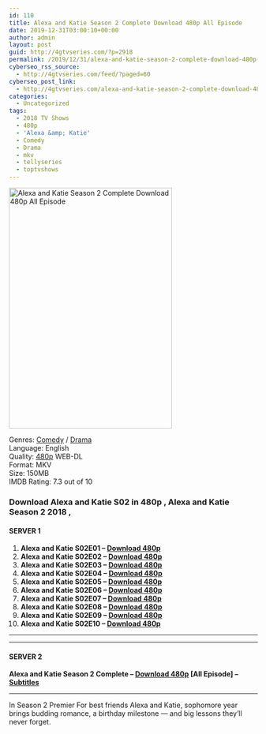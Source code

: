```yaml
---
id: 110
title: Alexa and Katie Season 2 Complete Download 480p All Episode
date: 2019-12-31T03:00:10+00:00
author: admin
layout: post
guid: http://4gtvseries.com/?p=2918
permalink: /2019/12/31/alexa-and-katie-season-2-complete-download-480p-all-episode/
cyberseo_rss_source:
  - http://4gtvseries.com/feed/?paged=60
cyberseo_post_link:
  - http://4gtvseries.com/alexa-and-katie-season-2-complete-download-480p-all-episode/
categories:
  - Uncategorized
tags:
  - 2018 TV Shows
  - 480p
  - 'Alexa &amp; Katie'
  - Comedy
  - Drama
  - mkv
  - tellyseries
  - toptvshows
---
```

<img loading="lazy" class="aligncenter" src="https://1.bp.blogspot.com/-tH98DebLaZM/Xgq46mIWtiI/AAAAAAAAAvE/CR2XlJNCsUUZJVAK1BzPfoO8zRSEAVTiwCK4BGAYYCw/s1600/Alexa%2Band%2BKatie%2BSeason%2B2.jpg" alt="Alexa and Katie Season 2 Complete Download 480p All Episode" width="330" height="488" />

Genres: <a href="http://4gtvseries.com/tag/comedy/" data-wpel-link="internal">Comedy</a> /&nbsp;<a href="http://4gtvseries.com/tag/drama/" data-wpel-link="internal">Drama</a>  
Language: English  
Quality:&nbsp;<a href="http://4gtvseries.com/tag/480p/" data-wpel-link="internal">480p</a> WEB-DL  
Format: MKV  
Size: 150MB  
IMDB Rating: 7.3 out of 10

### **Download Alexa and Katie S02 in 480p , Alexa and Katie Season 2 2018 ,&nbsp;**

#### <span><strong>SERVER 1</strong></span>

  1. **Alexa and Katie S02E01 – <a href="http://slink.dl480p.xyz/2i4Wb0Bh" data-wpel-link="external" target="_blank" rel="nofollow external noopener noreferrer" class="wpel-icon-left"><i class="wpel-icon fa fa-download" aria-hidden="true"></i>Download 480p</a>**
  2. **Alexa and Katie S02E02 – <a href="http://slink.dl480p.xyz/o7eoP" data-wpel-link="external" target="_blank" rel="nofollow external noopener noreferrer" class="wpel-icon-left"><i class="wpel-icon fa fa-download" aria-hidden="true"></i>Download 480p</a>**
  3. **Alexa and Katie S02E03 – <a href="http://slink.dl480p.xyz/uyp4" data-wpel-link="external" target="_blank" rel="nofollow external noopener noreferrer" class="wpel-icon-left"><i class="wpel-icon fa fa-download" aria-hidden="true"></i>Download 480p</a>**
  4. **Alexa and Katie S02E04 – <a href="http://slink.dl480p.xyz/X841m" data-wpel-link="external" target="_blank" rel="nofollow external noopener noreferrer" class="wpel-icon-left"><i class="wpel-icon fa fa-download" aria-hidden="true"></i>Download 480p</a>**
  5. **Alexa and Katie S02E05 – <a href="http://slink.dl480p.xyz/STEKYxu" data-wpel-link="external" target="_blank" rel="nofollow external noopener noreferrer" class="wpel-icon-left"><i class="wpel-icon fa fa-download" aria-hidden="true"></i>Download 480p</a>**
  6. **Alexa and Katie S02E06 – <a href="http://slink.dl480p.xyz/F7kc0EtZ" data-wpel-link="external" target="_blank" rel="nofollow external noopener noreferrer" class="wpel-icon-left"><i class="wpel-icon fa fa-download" aria-hidden="true"></i>Download 480p</a>**
  7. **Alexa and Katie S02E07 – <a href="http://slink.dl480p.xyz/NMIB" data-wpel-link="external" target="_blank" rel="nofollow external noopener noreferrer" class="wpel-icon-left"><i class="wpel-icon fa fa-download" aria-hidden="true"></i>Download 480p</a>**
  8. **Alexa and Katie S02E08 – <a href="http://slink.dl480p.xyz/YoDg6mP" data-wpel-link="external" target="_blank" rel="nofollow external noopener noreferrer" class="wpel-icon-left"><i class="wpel-icon fa fa-download" aria-hidden="true"></i>Download 480p</a>**
  9. **Alexa and Katie S02E09 – <a href="http://slink.dl480p.xyz/WZkKQN" data-wpel-link="external" target="_blank" rel="nofollow external noopener noreferrer" class="wpel-icon-left"><i class="wpel-icon fa fa-download" aria-hidden="true"></i>Download 480p</a>**
 10. **Alexa and Katie S02E10 – <a href="http://slink.dl480p.xyz/kO6NYQ95" data-wpel-link="external" target="_blank" rel="nofollow external noopener noreferrer" class="wpel-icon-left"><i class="wpel-icon fa fa-download" aria-hidden="true"></i>Download 480p</a>**

* * *

* * *

#### <span><strong>SERVER 2</strong></span>

**Alexa and Katie Season 2 Complete – <a href="http://dl480p.xyz/3064/" data-wpel-link="external" target="_blank" rel="nofollow external noopener noreferrer" class="wpel-icon-left"><i class="wpel-icon fa fa-download" aria-hidden="true"></i>Download 480p</a> [All Episode] – <a href="https://subscene.com/subtitles/alexa-and-katie-second-season" data-wpel-link="external" target="_blank" rel="nofollow external noopener noreferrer" class="wpel-icon-left"><i class="wpel-icon fa fa-download" aria-hidden="true"></i>Subtitles</a>**

* * *

In Season 2 Premier For best friends Alexa and Katie, sophomore year brings budding romance, a birthday milestone — and big lessons they’ll never forget.

<div align="center">
</div>